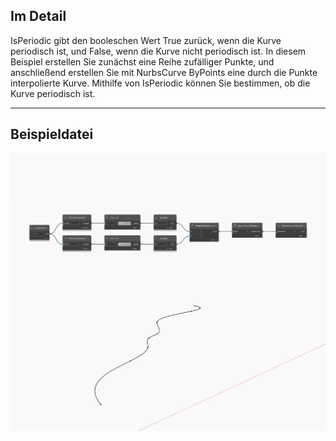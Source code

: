 ## Im Detail
IsPeriodic gibt den booleschen Wert True zurück, wenn die Kurve periodisch ist, und False, wenn die Kurve nicht periodisch ist. In diesem Beispiel erstellen Sie zunächst eine Reihe zufälliger Punkte, und anschließend erstellen Sie mit NurbsCurve ByPoints eine durch die Punkte interpolierte Kurve. Mithilfe von IsPeriodic können Sie bestimmen, ob die Kurve periodisch ist.
___
## Beispieldatei

![IsPeriodic](./Autodesk.DesignScript.Geometry.NurbsCurve.IsPeriodic_img.jpg)

